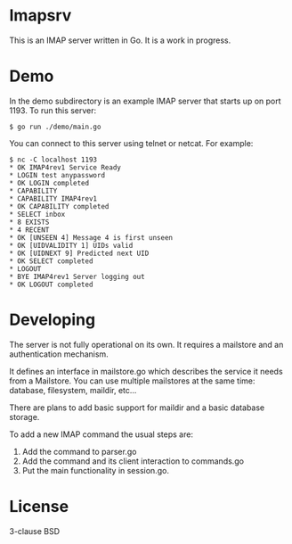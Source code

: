 
# Imapsrv

This is an IMAP server written in Go. It is a work in progress.

# Demo

In the demo subdirectory is an example IMAP server that starts up on port 1193. To run this server:

```
$ go run ./demo/main.go
```

You can connect to this server using telnet or netcat. For example:

```
$ nc -C localhost 1193
* OK IMAP4rev1 Service Ready
* LOGIN test anypassword
* OK LOGIN completed
* CAPABILITY
* CAPABILITY IMAP4rev1
* OK CAPABILITY completed
* SELECT inbox
* 8 EXISTS
* 4 RECENT
* OK [UNSEEN 4] Message 4 is first unseen
* OK [UIDVALIDITY 1] UIDs valid
* OK [UIDNEXT 9] Predicted next UID
* OK SELECT completed
* LOGOUT
* BYE IMAP4rev1 Server logging out
* OK LOGOUT completed
```

# Developing

The server is not fully operational on its own. It requires a mailstore and an authentication mechanism. 

It defines an interface in mailstore.go which describes the service it needs from a Mailstore. You can use multiple mailstores at the same time: database, filesystem, maildir, etc...

There are plans to add basic support for maildir and a basic database storage.

To add a new IMAP command the usual steps are:

1. Add the command to parser.go
2. Add the command and its client interaction to commands.go
3. Put the main functionality in session.go.


# License

3-clause BSD
